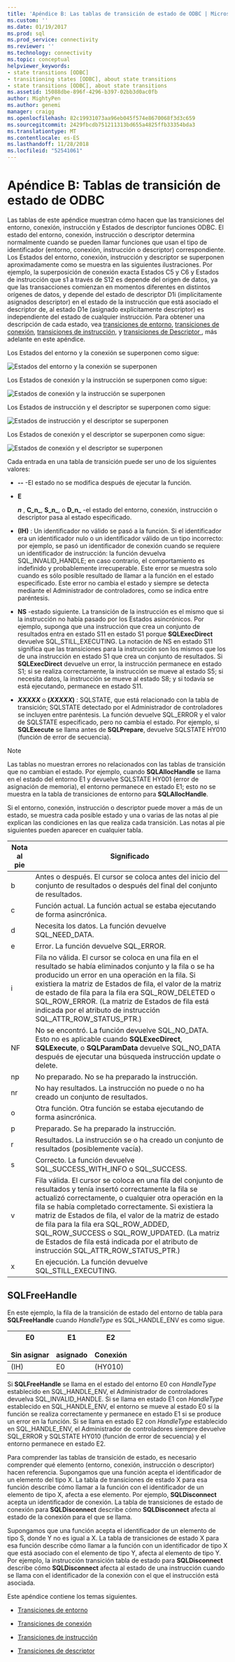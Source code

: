 ```yaml
---
title: 'Apéndice B: Las tablas de transición de estado de ODBC | Microsoft Docs'
ms.custom: ''
ms.date: 01/19/2017
ms.prod: sql
ms.prod_service: connectivity
ms.reviewer: ''
ms.technology: connectivity
ms.topic: conceptual
helpviewer_keywords:
- state transitions [ODBC]
- transitioning states [ODBC], about state transitions
- state transitions [ODBC], about state transitions
ms.assetid: 15088dbe-896f-4296-b397-02bb3d0ac0fb
author: MightyPen
ms.author: genemi
manager: craigg
ms.openlocfilehash: 82c19931073aa96eb045f574e8670068f3d3c659
ms.sourcegitcommit: 2429fbcdb751211313bd655a4825ffb33354bda3
ms.translationtype: MT
ms.contentlocale: es-ES
ms.lasthandoff: 11/28/2018
ms.locfileid: "52541061"
---
```

# <a name="appendix-b-odbc-state-transition-tables"></a>Apéndice B: Tablas de transición de estado de ODBC
Las tablas de este apéndice muestran cómo hacen que las transiciones del entorno, conexión, instrucción y Estados de descriptor funciones ODBC. El estado del entorno, conexión, instrucción o descriptor determina normalmente cuando se pueden llamar funciones que usan el tipo de identificador (entorno, conexión, instrucción o descriptor) correspondiente. Los Estados del entorno, conexión, instrucción y descriptor se superponen aproximadamente como se muestra en las siguientes ilustraciones. Por ejemplo, la superposición de conexión exacta Estados C5 y C6 y Estados de instrucción que s1 a través de S12 es depende del origen de datos, ya que las transacciones comienzan en momentos diferentes en distintos orígenes de datos, y depende del estado de descriptor D1i (implícitamente asignados descriptor) en el estado de la instrucción que está asociado el descriptor de, al estado D1e (asignado explícitamente descriptor) es independiente del estado de cualquier instrucción. Para obtener una descripción de cada estado, vea [transiciones de entorno](../../../odbc/reference/appendixes/environment-transitions.md), [transiciones de conexión](../../../odbc/reference/appendixes/connection-transitions.md), [transiciones de instrucción](../../../odbc/reference/appendixes/statement-transitions.md), y [transiciones de Descriptor ](../../../odbc/reference/appendixes/descriptor-transitions.md), más adelante en este apéndice.  
  
 Los Estados del entorno y la conexión se superponen como sigue:  
  
 ![Estados del entorno y la conexión se superponen](../../../odbc/reference/appendixes/media/app01.gif "app01")  
  
 Los Estados de conexión y la instrucción se superponen como sigue:  
  
 ![Estados de conexión y la instrucción se superponen](../../../odbc/reference/appendixes/media/app02.gif "app02")  
  
 Los Estados de instrucción y el descriptor se superponen como sigue:  
  
 ![Estados de instrucción y el descriptor se superponen](../../../odbc/reference/appendixes/media/app03.gif "app03")  
  
 Los Estados de conexión y el descriptor se superponen como sigue:  
  
 ![Estados de conexión y el descriptor se superponen](../../../odbc/reference/appendixes/media/app04.gif "app04")  
  
 Cada entrada en una tabla de transición puede ser uno de los siguientes valores:  
  
-   **--** -El estado no se modifica después de ejecutar la función.  
  
-   **E**  

     **_n_**  , **C_n_**, **S_n_**, o **D_n_** -el estado del entorno, conexión, instrucción o descriptor pasa al estado especificado.  
 
-   **(IH)**  : Un identificador no válido se pasó a la función. Si el identificador era un identificador nulo o un identificador válido de un tipo incorrecto: por ejemplo, se pasó un identificador de conexión cuando se requiere un identificador de instrucción: la función devuelva SQL_INVALID_HANDLE; en caso contrario, el comportamiento es indefinido y probablemente irrecuperable. Este error se muestra solo cuando es sólo posible resultado de llamar a la función en el estado especificado. Este error no cambia el estado y siempre se detecta mediante el Administrador de controladores, como se indica entre paréntesis.  
  
-   **NS** -estado siguiente. La transición de la instrucción es el mismo que si la instrucción no había pasado por los Estados asincrónicos. Por ejemplo, suponga que una instrucción que crea un conjunto de resultados entra en estado S11 en estado S1 porque **SQLExecDirect** devuelve SQL_STILL_EXECUTING. La notación de NS en estado S11 significa que las transiciones para la instrucción son los mismos que los de una instrucción en estado S1 que crea un conjunto de resultados. Si **SQLExecDirect** devuelve un error, la instrucción permanece en estado S1; si se realiza correctamente, la instrucción se mueve al estado S5; si necesita datos, la instrucción se mueve al estado S8; y si todavía se está ejecutando, permanece en estado S11.  

-   **_XXXXX_**  o **(*XXXXX*)** : SQLSTATE, que está relacionado con la tabla de transición; SQLSTATE detectado por el Administrador de controladores se incluyen entre paréntesis. La función devuelve SQL_ERROR y el valor de SQLSTATE especificado, pero no cambia el estado. Por ejemplo, si **SQLExecute** se llama antes de **SQLPrepare**, devuelve SQLSTATE HY010 (función de error de secuencia).  

> [!NOTE]  
>  Las tablas no muestran errores no relacionados con las tablas de transición que no cambian el estado. Por ejemplo, cuando **SQLAllocHandle** se llama en el estado del entorno E1 y devuelve SQLSTATE HY001 (error de asignación de memoria), el entorno permanece en estado E1; esto no se muestra en la tabla de transiciones de entorno para  **SQLAllocHandle**.  
  
 Si el entorno, conexión, instrucción o descriptor puede mover a más de un estado, se muestra cada posible estado y una o varias de las notas al pie explican las condiciones en las que realiza cada transición. Las notas al pie siguientes pueden aparecer en cualquier tabla.  
  
|Nota al pie|Significado|  
|--------------|-------------|  
|b|Antes o después. El cursor se coloca antes del inicio del conjunto de resultados o después del final del conjunto de resultados.|  
|c|Función actual. La función actual se estaba ejecutando de forma asincrónica.|  
|d|Necesita los datos. La función devuelve SQL_NEED_DATA.|  
|e|Error. La función devuelve SQL_ERROR.|  
|i|Fila no válida. El cursor se coloca en una fila en el resultado se había eliminados conjunto y la fila o se ha producido un error en una operación en la fila. Si existiera la matriz de Estados de fila, el valor de la matriz de estado de fila para la fila era SQL_ROW_DELETED o SQL_ROW_ERROR. (La matriz de Estados de fila está indicada por el atributo de instrucción SQL_ATTR_ROW_STATUS_PTR.)|  
|NF|No se encontró. La función devuelve SQL_NO_DATA. Esto no es aplicable cuando **SQLExecDirect**, **SQLExecute**, o **SQLParamData** devuelve SQL_NO_DATA después de ejecutar una búsqueda instrucción update o delete.|  
|np|No preparado. No se ha preparado la instrucción.|  
|nr|No hay resultados. La instrucción no puede o no ha creado un conjunto de resultados.|  
|o|Otra función. Otra función se estaba ejecutando de forma asincrónica.|  
|p|Preparado. Se ha preparado la instrucción.|  
|r|Resultados. La instrucción se o ha creado un conjunto de resultados (posiblemente vacía).|  
|s|Correcto. La función devuelve SQL_SUCCESS_WITH_INFO o SQL_SUCCESS.|  
|v|Fila válida. El cursor se coloca en una fila del conjunto de resultados y tenía insertó correctamente la fila se actualizó correctamente, o cualquier otra operación en la fila se había completado correctamente. Si existiera la matriz de Estados de fila, el valor de la matriz de estado de fila para la fila era SQL_ROW_ADDED, SQL_ROW_SUCCESS o SQL_ROW_UPDATED. (La matriz de Estados de fila está indicada por el atributo de instrucción SQL_ATTR_ROW_STATUS_PTR.)|  
|x|En ejecución. La función devuelve SQL_STILL_EXECUTING.|  
  
## <a name="sqlfreehandle"></a>SQLFreeHandle  
 En este ejemplo, la fila de la transición de estado del entorno de tabla para **SQLFreeHandle** cuando *HandleType* es SQL_HANDLE_ENV es como sigue.  
  
|E0<br /><br /> Sin asignar|E1<br /><br /> asignado|E2<br /><br /> Conexión|  
|------------------------|----------------------|-----------------------|  
|(IH)|E0|(HY010)|  
  
 Si **SQLFreeHandle** se llama en el estado del entorno E0 con *HandleType* establecido en SQL_HANDLE_ENV, el Administrador de controladores devuelva SQL_INVALID_HANDLE. Si se llama en estado E1 con *HandleType* establecido en SQL_HANDLE_ENV, el entorno se mueve al estado E0 si la función se realiza correctamente y permanece en estado E1 si se produce un error en la función. Si se llama en estado E2 con *HandleType* establecido en SQL_HANDLE_ENV, el Administrador de controladores siempre devuelve SQL_ERROR y SQLSTATE HY010 (función de error de secuencia) y el entorno permanece en estado E2.  
  
 Para comprender las tablas de transición de estado, es necesario comprender qué elemento (entorno, conexión, instrucción o descriptor) hacen referencia. Supongamos que una función acepta el identificador de un elemento del tipo X. La tabla de transiciones de estado X para esa función describe cómo llamar a la función con el identificador de un elemento de tipo X, afecta a ese elemento. Por ejemplo, **SQLDisconnect** acepta un identificador de conexión. La tabla de transiciones de estado de conexión para **SQLDisconnect** describe cómo **SQLDisconnect** afecta al estado de la conexión para el que se llama.  
  
 Supongamos que una función acepta el identificador de un elemento de tipo S, donde Y no es igual a X. La tabla de transiciones de estado X para esa función describe cómo llamar a la función con un identificador de tipo X que está asociado con el elemento de tipo Y, afecta al elemento de tipo Y. Por ejemplo, la instrucción transición tabla de estado para **SQLDisconnect** describe cómo **SQLDisconnect** afecta al estado de una instrucción cuando se llama con el identificador de la conexión con el que el instrucción está asociada.  
  
 Este apéndice contiene los temas siguientes.  
  
-   [Transiciones de entorno](../../../odbc/reference/appendixes/environment-transitions.md)  
  
-   [Transiciones de conexión](../../../odbc/reference/appendixes/connection-transitions.md)  
  
-   [Transiciones de instrucción](../../../odbc/reference/appendixes/statement-transitions.md)  
  
-   [Transiciones de descriptor](../../../odbc/reference/appendixes/descriptor-transitions.md)
